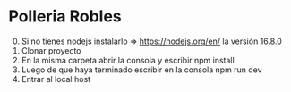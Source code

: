 # Polleria Robles

0. Si no tienes nodejs instalarlo => https://nodejs.org/en/ la versión 16.8.0
1. Clonar proyecto
2. En la misma carpeta abrir la consola y escribir npm install
3. Luego de que haya terminado escribir en la consola npm run dev
4. Entrar al local host